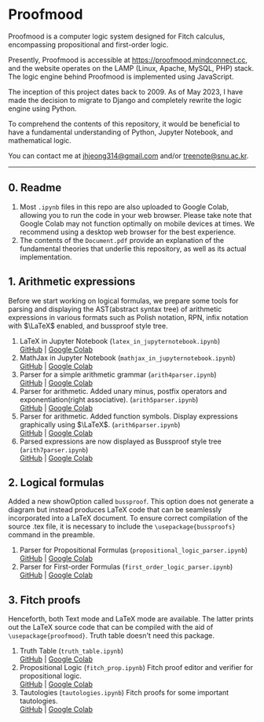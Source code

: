 # Proofmood


Proofmood is a computer logic system designed for Fitch calculus, encompassing propositional and first-order logic.

Presently, Proofmood is accessible at https://proofmood.mindconnect.cc, and the website operates on the LAMP (Linux, Apache, MySQL, PHP) stack. The logic engine behind Proofmood is implemented using JavaScript.

The inception of this project dates back to 2009. As of May 2023, I have made the decision to migrate to Django and completely rewrite the logic engine using Python.

To comprehend the contents of this repository, it would be beneficial to have a fundamental understanding of Python, Jupyter Notebook, and mathematical logic.

You can contact me at jhjeong314@gmail.com and/or treenote@snu.ac.kr.

---

## 0. Readme

1. Most `.ipynb` files in this repo are also uploaded to Google Colab, allowing you to run the code in your web browser. Please take note that Google Colab may not function optimally on mobile devices at times. We recommend using a desktop web browser for the best experience.
1. The contents of the `Document.pdf` provide an explanation of the fundamental theories that underlie this repository, as well as its actual implementation.

## 1. Arithmetic expressions

Before we start working on logical formulas, we prepare some tools for parsing and displaying the AST(abstract syntax tree) of arithmetic expressions in various formats such as Polish notation, RPN, infix notation with $\LaTeX$ enabled, and bussproof style tree.

1. LaTeX in Jupyter Notebook (`latex_in_jupyternotebook.ipynb`)  
  [GitHub](./tests/latex_in_jupyternotebook.ipynb) | [Google Colab](https://colab.research.google.com/drive/1JRn8m4_t77R-gJqjFSXiKaikWcDMQAnS?usp=sharing)
1. MathJax in Jupyter Notebook (`mathjax_in_jupyternotebook.ipynb`)  
  [GitHub](./tests/mathjax_in_jupyternotebook.ipynb) | [Google Colab](https://colab.research.google.com/drive/1rywvvBl6WIMHzCdW-HeH69kbf9XYjxCW?usp=sharing)
1. Parser for a simple arithmetic grammar (`arith4parser.ipynb`)  
  [GitHub](./attic/arith4parser.ipynb) | [Google Colab](https://colab.research.google.com/drive/1vpzjogSZi-QOx0QnBOxgPPFZkEJVKU1b?usp=sharing)
1. Parser for arithmetic. Added unary minus, postfix operators and exponentiation(right associative). (`arith5parser.ipynb`)  
  [GitHub](./attic/arith5parser.ipynb) | [Google Colab](https://colab.research.google.com/drive/18niproAYizRP6BzWXYsCK6wGc0GJse1U?usp=sharing)
1. Parser for arithmetic. Added function symbols. Display expressions graphically using $\LaTeX$. (`arith6parser.ipynb`)  
  [GitHub](./attic/arith6parser.ipynb) | [Google Colab](https://colab.research.google.com/drive/1eAV9i2jEN39hfL7RbOsKnIW7qi-YveJa?usp=sharing)
1. Parsed expressions are now displayed as Bussproof style tree (`arith7parser.ipynb`)  
  [GitHub](./attic/arith7parser.ipynb) | [Google Colab](https://colab.research.google.com/drive/1Rv_vqzg8BtrmRfc16FwVsPYh3zNR07LE?usp=sharing)

## 2. Logical formulas

Added a new showOption called `bussproof`. This option does not generate a diagram but instead produces LaTeX code that can be seamlessly incorporated into a LaTeX document. 
To ensure correct compilation of the source .tex file, it is necessary to include the `\usepackage{bussproofs}` command in the preamble.

1. Parser for Propositional Formulas (`propositional_logic_parser.ipynb`)  
  [GitHub](./logical_formulas/propositional_logic_parser.ipynb) | [Google Colab](https://colab.research.google.com/drive/1G4jS1WhPSuLveu1V8ga5j857Bz9-9ZZY?usp=sharing)
1. Parser for First-order Formulas (`first_order_logic_parser.ipynb`)  
  [GitHub](./logical_formulas/first_order_logic_parser.ipynb) | [Google Colab](https://colab.research.google.com/drive/17xmiho3-Hf0bveFaIIvTe2Dr_8VC2V93?usp=sharing)

## 3. Fitch proofs

Henceforth, both Text mode and LaTeX mode are available.  The latter prints out the LaTeX source code that can be compiled with the aid of `\usepackage{proofmood}`.  Truth table doesn't need this package.

1. Truth Table (`truth_table.ipynb`)  
[GitHub](./logical_formulas/truth_table.ipynb) | [Google Colab](https://colab.research.google.com/drive/1_CK9IwWhMy4DkOSCYxjeD5YkQyaiQyaw?usp=sharing)
1. Propositional Logic (`fitch_prop.ipynb`) Fitch proof editor and verifier for propositional logic.  
[GitHub](./proofs/fitch_prop.ipynb) | [Google Colab](https://colab.research.google.com/drive/1RjmIWlpfpVbrR4ijKEqMdlhSs5q3shBU?usp=sharing)
1. Tautologies (`tautologies.ipynb`) Fitch proofs for some important tautologies.  
[GitHub](./proofs/tautologies.ipynb) | [Google Colab](https://colab.research.google.com/drive/1k4-uz5QScpRPnUW0GE8-kztemDTNh47M?usp=sharing)